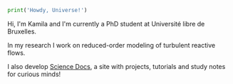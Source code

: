 ```python
print('Howdy, Universe!')
```

Hi, I'm Kamila and I'm currently a PhD student at Université libre de Bruxelles.

In my research I work on reduced-order modeling of turbulent reactive flows.

I also develop [Science Docs](https://camillejr.github.io/science-docs/), a site with projects, tutorials and study notes for curious minds!
